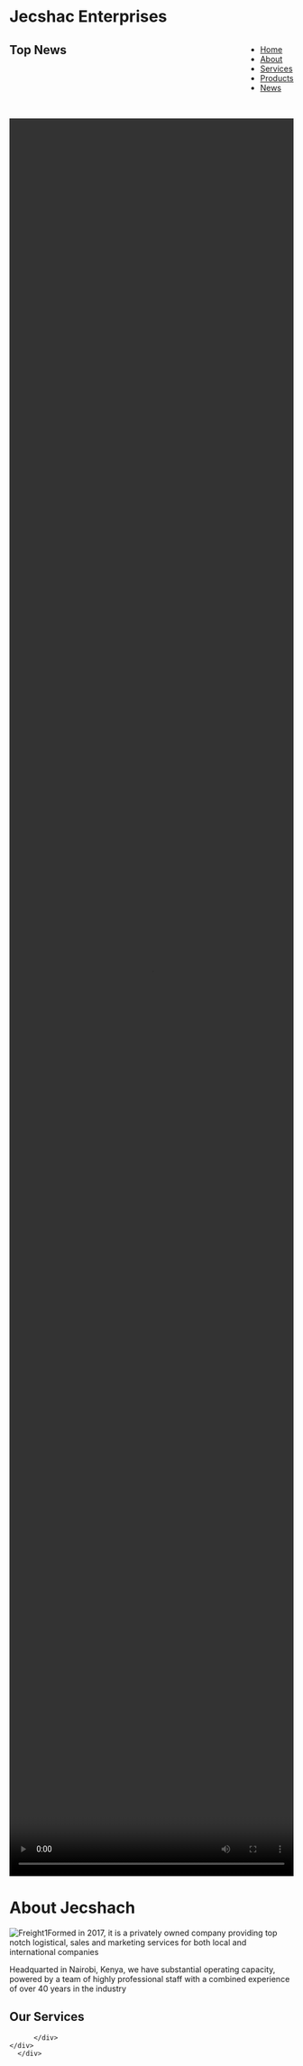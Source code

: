 <!Document html>
<html>
  <head>
    <title>Jecshac Enterprises</title>
    <style type="text/css">
      .topnav{
      display:inline-block;
      float:right;
      text-decoration: none;
      margin:0;
      padding: 0 0 2rem 0;
      }
      .container side{
      display:block;
      float:left;
      width: 30%;
      height: 100%;
      background-color: aqua;
      }
      .container middle{
      display: block;
      float:center;
      width:70%;
      height:100%;
      background-color:aqua;
      }
    </style>
  </head>
  <body>
    <div class="container">
      <div class="header">
        <h1> Jecshac Enterprises</h1>
        <div class="topnav">
          <ul>
            <li><a href="#"> Home</a></li>
            <li><a href="#">About</a></li>
            <li><a href="#">Services</a></li>
            <li><a href="#">Products</a></li>
            <li><a href="#">News</a></li>
          </ul>
        </div>
      </div>
      <div class="container side">
        <h2>Top News</h2>
        <video src="https://youtu.be/V0PcwSLNi4M" width="100%" height="80%"> 
          <p>You can get <em>customised containers</em> to suit your business needs as a cheaper and more portable alternative to building entire buildings</p>
        <table>
          <h2>Our Serices </h2>
          <tr><th>Service</th><th>Average Charges</th></tr>
          <tr><td>Freight Forwarding</td><td>13,000/= + VAT</td><td>Easy Pay</td></tr>
          <tr><td>Courier Services></td><td> 200/=</td><td>Regional, International & Corporate</td></tr>
          <tr><td>Sales & Marketing></td><td> 4,500/=</td><td>Digital Marketing</td></tr>
          <tr><td>Warehousing></td><td> 200/= per Sqft</td><td>Storage & Distribution</td></tr>
         </table>
      </div>
      <div class="container middle">
        <div class="About">
          <h1> About Jecshach</h1>
          <img src="freight.png" alt="Freight1" 
          <p>Formed in 2017, it is a privately owned company providing top notch logistical, sales and marketing services for both local and international companies</p>
          <p>Headquarted in Nairobi, Kenya, we have substantial operating capacity, powered by a team of highly professional staff with a combined experience of over 40 years in                the industry
          </p>
        </div>
        <div class= "services">
          <div class="fa fa-home">
            <h2>Our Services</h2>
        
          </div>
    </div>
      </div>
  </body>
</html>
